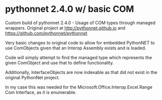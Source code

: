 # pythonnet 2.4.0 w/ basic COM
Custom build of pythonnet 2.4.0 - Usage of COM types through managed wrappers.
Original project at http://pythonnet.github.io  and  https://github.com/pythonnet/pythonnet

Very basic changes to original code to allow for embedded PythonNET to use ComObjects given that an Interop Assembly exists and is loaded.

Code will simply attempt to find the managed type which represents the given ComObject and use that to define functionality.

Additionally, InterfaceObjects are now indexable as that did not exist in the original PythonNet project.

In my case this was needed for the Microsoft.Office.Interop.Excel.Range Com Interface, as it is enumerable.
